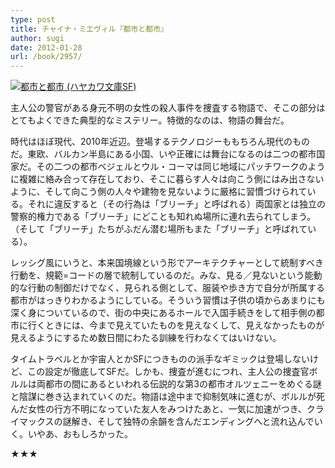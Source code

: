 ```yaml
---
type: post
title: チャイナ・ミエヴィル『都市と都市』
author: sugi
date: 2012-01-28
url: /book/2957/
---
```

<a href="http://www.amazon.co.jp/exec/obidos/ASIN/4150118353/chezsugi-22/ref=nosim/" onclick="_gaq.push(['_trackEvent', 'outbound-article', 'http://www.amazon.co.jp/exec/obidos/ASIN/4150118353/chezsugi-22/ref=nosim/', '']);" name="amazletlink" target="_blank"><img src="http://i1.wp.com/ecx.images-amazon.com/images/I/511u-u98DzL._SL160_.jpg?w=660" alt="都市と都市 (ハヤカワ文庫SF)" class="alignleft" data-recalc-dims="1" /></a>

主人公の警官がある身元不明の女性の殺人事件を捜査する物語で、そこの部分はとてもよくできた典型的なミステリー。特徴的なのは、物語の舞台だ。

時代はほぼ現代、2010年近辺。登場するテクノロジーももちろん現代のものだ。東欧、バルカン半島にある小国、いや正確には舞台になるのは二つの都市国家だ。その二つの都市ベジェルとウル・コーマは同じ地域にパッチワークのように複雑に絡み合って存在しており、そこに暮らす人々は向こう側にはみ出さないように、そして向こう側の人々や建物を見ないように厳格に習慣づけられている。それに違反すると（その行為は「ブリーチ」と呼ばれる）両国家とは独立の警察的権力である「ブリーチ」にどことも知れぬ場所に連れ去られてしまう。（そして「ブリーチ」たちがふだん潜む場所もまた「ブリーチ」と呼ばれている）。

レッシグ風にいうと、本来国境線という形でアーキテクチャーとして統制すべき行動を、規範=コードの層で統制しているのだ。みな、見る／見ないという能動的な行動の制御だけでなく、見られる側として、服装や歩き方で自分が所属する都市がはっきりわかるようにしている。そういう習慣は子供の頃からあまりにも深く身についているので、街の中央にあるホールで入国手続きをして相手側の都市に行くときには、今まで見えていたものを見えなくして、見えなかったものが見えるようにするため数日間にわたる訓練を行わなくてはいけない。

タイムトラベルとか宇宙人とかSFにつきものの派手なギミックは登場しないけど、この設定が徹底してSFだ。しかも、捜査が進むにつれ、主人公の捜査官ボルルは両都市の間にあるといわれる伝説的な第3の都市オルツェニーをめぐる謎と陰謀に巻き込まれていくのだ。物語は途中まで抑制気味に進むが、ボルルが死んだ女性の行方不明になっていた友人をみつけたあと、一気に加速がつき、クライマックスの謎解き、そして独特の余韻を含んだエンディングへと流れ込んでいく。いやあ、おもしろかった。

★★★
